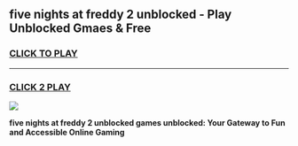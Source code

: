 
## five nights at freddy 2 unblocked - Play Unblocked Gmaes & Free
<h3>
<a href="https://news.freeplayer.one?title=five_nights_at_freddy_2_unblocked&ref=23F">CLICK TO PLAY</a></h3>
<hr>

<h3>
<a href="https://news.freeplayer.one?title=five_nights_at_freddy_2_unblocked&ref=23F">CLICK 2 PLAY</a>
  
</h3>

<a href="https://news.freeplayer.one?title=five_nights_at_freddy_2_unblocked&ref=23F/"><img src="https://clearcache.store/games.png"></a>


**five nights at freddy 2 unblocked games unblocked: Your Gateway to Fun and Accessible Online Gaming**
